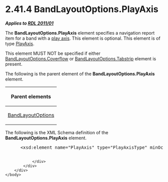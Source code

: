 <html dir="LTR" xmlns:mshelp="http://msdn.microsoft.com/mshelp" xmlns:ddue="http://ddue.schemas.microsoft.com/authoring/2003/5" xmlns:xlink="http://www.w3.org/1999/xlink" xmlns:tool="http://www.microsoft.com/tooltip">
    <head>
        <meta http-equiv="Content-Type" content="text/html; CHARSET=utf-8"></meta>
        <meta name="save" content="history"></meta>
        <title>2.41.4 BandLayoutOptions.PlayAxis</title>
        <xml>
            <mshelp:toctitle title="2.41.4 BandLayoutOptions.PlayAxis"></mshelp:toctitle>
            <mshelp:rltitle title="[MS-RDL]: BandLayoutOptions.PlayAxis"></mshelp:rltitle>
            <mshelp:keyword index="A" term="32b12986-c4b2-42e2-8d72-edded3dd5604"></mshelp:keyword>
            <mshelp:attr name="DCSext.ContentType" value="open specification"></mshelp:attr>
            <mshelp:attr name="AssetID" value="32b12986-c4b2-42e2-8d72-edded3dd5604"></mshelp:attr>
            <mshelp:attr name="TopicType" value="kbRef"></mshelp:attr>
            <mshelp:attr name="DCSext.Title" value="[MS-RDL]: BandLayoutOptions.PlayAxis" />
        </xml>
    </head>
    <body>
        <div id="header">
            <h1 class="heading">2.41.4 BandLayoutOptions.PlayAxis</h1>
        </div>
        <div id="mainSection">
            <div id="mainBody">
                <div id="allHistory" class="saveHistory"></div>
                <div id="sectionSection0" class="section" name="collapseableSection">
                    

<p><b><i>Applies to </i></b><a href="bf2bab1a-b608-4bcc-b718-1cc1baa9579c.html"><b><i>RDL 2011/01</i></b></a></p>

<p>The <b>BandLayoutOptions.PlayAxis</b> element specifies a
navigation report item for a band with a <a href="b2482b3f-74ab-4ca8-a9e5-c07955011743.html#gt_842dd55d-c911-4e31-acb2-deee862b6633">play axis</a>. This element is
optional. This element is of type <a href="acda9c21-394e-4fea-91ec-24e988e9d4f7.html">PlayAxis</a>.</p>

<p>This element MUST NOT be specified if either <a href="15bbe3ae-31f4-4c81-a9ad-318d49848803.html">BandLayoutOptions.Coverflow</a>
or <a href="05307285-8e0c-404d-b648-9fb9266c80ff.html">BandLayoutOptions.Tabstrip</a>
element is present.</p>

<p>The following is the parent element of the <b>BandLayoutOptions.PlayAxis</b>
element.</p>

<table>
 <thead>
  <tr>
   <th>
   <p>Parent elements</p>
   </th>
  </tr>
 </thead>
 <tr>
  <td>
  <p><a href="10738c86-0779-4107-997f-924a8a27c8f2.html">BandLayoutOptions</a></p>
  </td>
 </tr>
</table>

<p>The following is the XML Schema definition of the <b>BandLayoutOptions.PlayAxis</b>
element.</p>

<dl>
<dd>
<div><pre> &lt;xsd:element name=&quot;PlayAxis&quot; type=&quot;PlayAxisType&quot; minOccurs=&quot;0&quot;/&gt;
  
</pre></div>
</dd></dl>


                </div>
            </div>
        </div>
    </body>
</html>